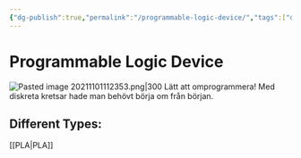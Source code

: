```yaml
---
{"dg-publish":true,"permalink":"/programmable-logic-device/","tags":["digitalteknik"]}
---
```



# Programmable Logic Device
![Pasted image 20211101112353.png|300](/img/user/images/Pasted%20image%2020211101112353.png)
Lätt att omprogrammera! Med diskreta kretsar hade man behövt börja om från början.

## Different Types:
[[PLA\|PLA]] 